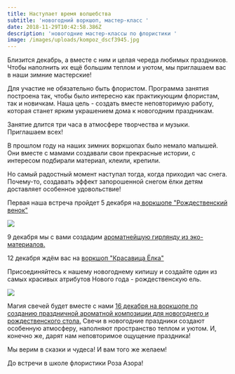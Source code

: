 ```yaml
---
title: Наступает время волшебства
subtitle: 'новогодний воркшоп, мастер-класс '
date: 2018-11-29T10:42:58.386Z
description: 'новогодние мастер-классы по флористики '
image: /images/uploads/kompoz_dscf3945.jpg
---
```

Близится декабрь, а вместе с ним и целая череда любимых праздников. Чтобы наполнить их ещё большим теплом и уютом, мы приглашаем вас в наши зимние мастерские! 

Для участие не обязательно быть флористом. Программа занятия построена так, чтобы было интересно как практикующим флористам, так и новичкам. Наша цель - создать вместе неповторимую работу, которая станет ярким украшением дома к новогодним праздникам.

Занятие длится три часа в атмосфере творчества и музыки. Приглашаем всех!

В прошлом году на наших зимних воркшопах было немало малышей. Они вместе с мамами создавали свои прекрасные истории, с интересом подбирали материал, клеили, крепили.

Но самый радостный момент наступал тогда, когда приходил час снега. Почему-то, создавать эффект запорошенной снегом ёлки детям доставляет особенное удовольствие!



Первая наша встреча пройдет 5 декабря на[ воркшопе "Рождественский венок"](https://www.beflorist.by/events/vorkshop-rozhdestvenskij-venok/)

![](/images/uploads/venki_dscf6186.jpg)

9 декабря мы с вами создадим [ароматнейшую гирлянду из эко-материалов.](https://www.beflorist.by/events/%D0%B2%D0%BE%D1%80%D0%BA%D1%88%D0%BE%D0%BF-%D0%B0%D1%80%D0%BE%D0%BC%D0%B0%D1%82%D0%BD%D0%B0%D1%8F-%D0%B3%D0%B8%D1%80%D0%BB%D1%8F%D0%BD%D0%B4%D0%B0/) 

12 декабря ждём вас на [воркшоп "Красавица Ёлка"](https://www.beflorist.by/events/vorkshop-moya-volshebnaya-elka/)

Присоединяйтесь к нашему новогоднему кипишу и создайте один из самых красивых атрибутов Нового года - рождественскую ель. 

![](/images/uploads/elka_dscf3943.jpg)



Магия свечей будет вместе с нами [16 декабря на воркшопе по созданию праздничной ароматной композиции для новогоднего и рождественского стола.](https://www.beflorist.by/events/vorkshop-teplo-rozhdestvenskoj-svechi/) Свечи в новогодние праздники создают особенную атмосферу, наполняют пространство теплом и уютом. И, конечно же, дарят нам неповторимое ощущение праздника!

Мы верим в сказки и чудеса! И вам того же желаем!

До встречи в школе флористики Роза Азора!

